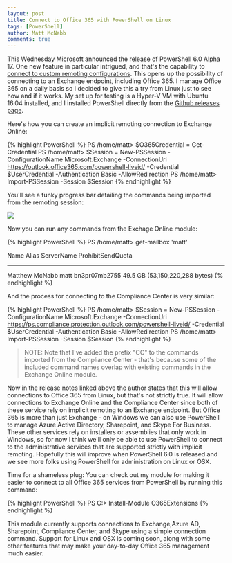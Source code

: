 ```yaml
---
layout: post
title: Connect to Office 365 with PowerShell on Linux
tags: [PowerShell]
author: Matt McNabb
comments: true
---
```


[ConnectExchange]: https://technet.microsoft.com/en-us/library/jj984289(v=exchg.160).aspx
[ConnectCompliance]: https://technet.microsoft.com/en-us/library/mt587092(v=exchg.160).aspx
[ProgBar]: /assets/img/O365linuxProgBar.png

This Wednesday Microsoft announced the release of PowerShell 6.0 Alpha 17. One new feature in particular intrigued, and that's the capability to [connect to custom remoting configurations](https://github.com/PowerShell/psl-omi-provider/releases/tag/v1.0.0.18). This opens up the possibility of connecting to an Exchange endpoint, including Office 365. I manage Office 365 on a daily basis so I decided to give this a try from Linux just to see how and if it works. My set up for testing is a Hyper-V VM with Ubuntu 16.04 installed, and I installed PowerShell directly from the [Github releases page](https://github.com/PowerShell/PowerShell/releases/tag/v6.0.0-alpha.17).

Here's how you can create an implicit remoting connection to Exchange Online:

<!--more-->

{% highlight PowerShell %}
PS /home/matt> $O365Credential = Get-Credential
PS /home/matt> $Session = New-PSSession -ConfigurationName Microsoft.Exchange -ConnectionUri https://outlook.office365.com/powershell-liveid/ -Credential $UserCredential -Authentication Basic -AllowRedirection
PS /home/matt> Import-PSSession -Session $Session
{% endhighlight %}

You'll see a funky progress bar detailing the commands being imported from the remoting session:

![][ProgBar]

Now you can run any commands from the Exchage Online module:

{% highlight PowerShell %}
PS /home/matt> get-mailbox 'matt'                                                  

Name                      Alias                ServerName       ProhibitSendQuota                  
----                      -----                ----------       -----------------                  
Matthew McNabb            matt                 bn3pr07mb2755    49.5 GB (53,150,220,288 bytes)
{% endhighlight %}

And the process for connecting to the Compliance Center is very similar:

{% highlight PowerShell %}
PS /home/matt> $Session = New-PSSession -ConfigurationName Microsoft.Exchange -ConnectionUri https://ps.compliance.protection.outlook.com/powershell-liveid/ -Credential $UserCredential -Authentication Basic -AllowRedirection
PS /home/matt> Import-PSSession -Session $Session
{% endhighlight %}

> NOTE: Note that I've added the prefix "CC" to the commands imported from the Compliance Center - that's because some of the included command names overlap with existing commands in the Exchange Online module.

Now in the release notes linked above the author states that this will allow connections to Office 365 from Linux, but that's not strictly true. It will allow connections to Exchange Online and the Compliance Center since both of these service rely on implicit remoting to an Exchange endpoint. But Office 365 is more than just Exchange - on Windows we can also use PowerShell to manage Azure Active Directory, Sharepoint, and Skype For Business. These other services rely on installers or assemblies that only work in Windows, so for now I think we'll only be able to use PowerShell to connect to the administrative services that are supported strictly with implicit remoting. Hopefully this will improve when PowerShell 6.0 is released and we see more folks using PowerShell for administration on Linux or OSX.

Time for a shameless plug: You can check out my module for making it easier to connect to all Office 365 services from PowerShell by running this command:

{% highlight PowerShell %}
PS C:> Install-Module O365Extensions
{% endhighlight %}

This module currently supports connections to Exchange,Azure AD, Sharepoint, Compliance Center, and Skype using a simple connection command. Support for Linux and OSX is coming soon, along with some other features that may make your day-to-day Office 365 management much easier.
